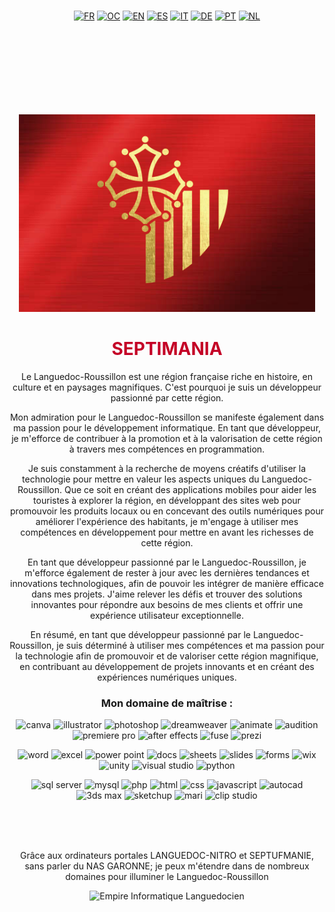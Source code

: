 <p style="margin: 15px;" align="center">
  <a href="https://github.com/Septimania/septimania/blob/main/README_FR.md"><img src="https://upload.wikimedia.org/wikipedia/commons/thumb/c/c3/Flag_of_France.svg/800px-Flag_of_France.svg.png" alt="FR" height="32px"></a>
  <a href="https://github.com/Septimania/septimania/blob/main/README_OC.md"><img src="https://upload.wikimedia.org/wikipedia/commons/thumb/4/45/Flag_of_Occitania.svg/320px-Flag_of_Occitania.svg.png" alt="OC" height="32px"></a>
  <a href="https://github.com/Septimania/septimania/blob/main/README_EN.md"><img src="https://upload.wikimedia.org/wikipedia/commons/thumb/8/83/Flag_of_the_United_Kingdom_%283-5%29.svg/320px-Flag_of_the_United_Kingdom_%283-5%29.svg.png" alt="EN" height="32px"></a>
  <a href="https://github.com/Septimania/septimania/blob/main/README_ES.md"><img src="https://upload.wikimedia.org/wikipedia/commons/thumb/9/9a/Flag_of_Spain.svg/320px-Flag_of_Spain.svg.png?uselang=fr" alt="ES" height="32px"></a>
  <a href="https://github.com/Septimania/septimania/blob/main/README_IT.md"><img src="https://upload.wikimedia.org/wikipedia/commons/thumb/0/03/Flag_of_Italy.svg/320px-Flag_of_Italy.svg.png" alt="IT" height="32px"></a>
  <a href="https://github.com/Septimania/septimania/blob/main/README_DE.md"><img src="https://upload.wikimedia.org/wikipedia/commons/thumb/b/ba/Flag_of_Germany.svg/320px-Flag_of_Germany.svg.png" alt="DE" height="32px"></a>
  <a href="https://github.com/Septimania/septimania/blob/main/README_PT.md"><img src="https://upload.wikimedia.org/wikipedia/commons/thumb/5/5c/Flag_of_Portugal.svg/320px-Flag_of_Portugal.svg.png?uselang=fr" alt="PT" height="32px"></a>
  <a href="https://github.com/Septimania/septimania/blob/main/README_NL.md"><img src="https://upload.wikimedia.org/wikipedia/commons/thumb/2/20/Flag_of_the_Netherlands.svg/320px-Flag_of_the_Netherlands.svg.png" alt="NL" height="32px"></a>
</p>

<br />
<br />
<br />
<br />
<br />
<br />
<br />
<p style="margin: 15px;" align="center">
  <img src="https://github.com/Septimania/septimania/blob/main/Drapeau.png">
</p>

<h1 align="center" style="font-weight: black; color: #C40026;">SEPTIMANIA</h1>

<p style="margin: 15px;" align="center">
<div align="center">Le Languedoc-Roussillon est une région française riche en histoire, en culture et en paysages magnifiques. C'est pourquoi je suis un développeur passionné par cette région.<br />

Mon admiration pour le Languedoc-Roussillon se manifeste également dans ma passion pour le développement informatique. En tant que développeur, je m'efforce de contribuer à la promotion et à la valorisation de cette région à travers mes compétences en programmation.<br />

Je suis constamment à la recherche de moyens créatifs d'utiliser la technologie pour mettre en valeur les aspects uniques du Languedoc-Roussillon. Que ce soit en créant des applications mobiles pour aider les touristes à explorer la région, en développant des sites web pour promouvoir les produits locaux ou en concevant des outils numériques pour améliorer l'expérience des habitants, je m'engage à utiliser mes compétences en développement pour mettre en avant les richesses de cette région.<br />

En tant que développeur passionné par le Languedoc-Roussillon, je m'efforce également de rester à jour avec les dernières tendances et innovations technologiques, afin de pouvoir les intégrer de manière efficace dans mes projets. J'aime relever les défis et trouver des solutions innovantes pour répondre aux besoins de mes clients et offrir une expérience utilisateur exceptionnelle.<br />

En résumé, en tant que développeur passionné par le Languedoc-Roussillon, je suis déterminé à utiliser mes compétences et ma passion pour la technologie afin de promouvoir et de valoriser cette région magnifique, en contribuant au développement de projets innovants et en créant des expériences numériques uniques.</div>
</p>

<h3 align="center">Mon domaine de maîtrise :</h3>

<p align="center"> 
<img src="https://upload.wikimedia.org/wikipedia/commons/0/08/Canva_icon_2021.svg" alt="canva" width="40" height="40"/>
<img src="https://www.vectorlogo.zone/logos/adobe_illustrator/adobe_illustrator-icon.svg" alt="illustrator" width="40" height="40"/>
<img src="https://scontent-mrs2-1.xx.fbcdn.net/v/t1.6435-9/74604707_10156960033772632_2987680273023369216_n.png?_nc_cat=100&ccb=1-7&_nc_sid=7f8c78&_nc_ohc=E4g6_MXIcdEAX-xf6DW&_nc_ht=scontent-mrs2-1.xx&oh=00_AfCvbD7U1CO0XR5D98_qW_MkdUJoqb-_f328yrQLWQLh3Q&oe=65B59A5F" alt="photoshop" width="40" height="40"/>
<img src="https://seeklogo.com/images/A/adobe-dreamweaver-cc-logo-715C7C7988-seeklogo.com.png" alt="dreamweaver" width="40" height="40"/>
<img src="https://upload.wikimedia.org/wikipedia/commons/thumb/e/e3/Adobe_Animate_CC_icon.svg/788px-Adobe_Animate_CC_icon.svg.png" alt="animate" width="40" height="40"/>
<img src="https://upload.wikimedia.org/wikipedia/commons/thumb/1/19/Adobe_Audition_CC_icon.svg/2101px-Adobe_Audition_CC_icon.svg.png" alt="audition" width="40" height="40"/>
<img src="https://encrypted-tbn0.gstatic.com/images?q=tbn:ANd9GcQ1Ztq4WCf8G42MvCnJpdFKRk__uLdm3m9U11TfFRlfWbBqTqVEHIb8jhmiOwbDQG_DSuM&usqp=CAU" alt="premiere pro" width="40" height="40"/>
<img src="https://upload.wikimedia.org/wikipedia/commons/thumb/2/29/Adobe_After_Effects_CC_icon.png/492px-Adobe_After_Effects_CC_icon.png" alt="after effects" width="40" height="40"/>
<img src="https://cdn4.iconfinder.com/data/icons/logos-and-brands/512/13_Fuse_Adobe_logo_logos-512.png" alt="fuse" width="40" height="40"/>
<img src="https://cdn.icon-icons.com/icons2/313/PNG/512/Prezi_34270.png" alt="prezi" width="40" height="40"/> 
</p>

<p align="center"> 
<img src="https://e7.pngegg.com/pngimages/801/423/png-clipart-microsoft-office-2010-microsoft-word-computer-icons-microsoft-blue-text-thumbnail.png" alt="word" width="40" height="40"/>
<img src="https://iconape.com/wp-content/files/bk/353263/png/353263.png" alt="excel" width="40" height="40"/>
<img src="https://www.symbols.com/images/symbol/3022_power-point-2010-icon.png" alt="power point" width="40" height="40"/>
<img src="https://cdn-icons-png.flaticon.com/512/5968/5968517.png" alt="docs" width="40" height="40"/>
<img src="https://upload.wikimedia.org/wikipedia/commons/thumb/3/30/Google_Sheets_logo_%282014-2020%29.svg/800px-Google_Sheets_logo_%282014-2020%29.svg.png" alt="sheets" width="40" height="40"/>
<img src="https://upload.wikimedia.org/wikipedia/commons/thumb/1/1e/Google_Slides_logo_%282014-2020%29.svg/745px-Google_Slides_logo_%282014-2020%29.svg.png" alt="slides" width="40" height="40"/>
<img src="https://cdn-icons-png.flaticon.com/512/5968/5968528.png" alt="forms" width="40" height="40"/>
<img src="https://cdn4.iconfinder.com/data/icons/logos-and-brands/512/380_Wix_logo-512.png" alt="wix" width="40" height="40"/>
<img src="https://cdn-icons-png.flaticon.com/512/5969/5969346.png" alt="unity" width="40" height="40"/>
<img src="https://upload.wikimedia.org/wikipedia/commons/thumb/5/59/Visual_Studio_Icon_2019.svg/2060px-Visual_Studio_Icon_2019.svg.png" alt="visual studio" width="40" height="40"/>
<img src="https://upload.wikimedia.org/wikipedia/commons/thumb/c/c3/Python-logo-notext.svg/1869px-Python-logo-notext.svg.png" alt="python" width="40" height="40"/>
</p>

<p align="center"> 
<img src="https://cyclr.com/wp-content/uploads/2022/03/ext-550.png" alt="sql server" width="40" height="40"/>
<img src="https://cdn4.iconfinder.com/data/icons/logos-3/181/MySQL-512.png" alt="mysql" width="40" height="40"/>
<img src="https://cdn-icons-png.flaticon.com/512/5968/5968332.png" alt="php" width="40" height="40"/>
<img src="https://cdn-icons-png.flaticon.com/512/732/732212.png" alt="html" width="40" height="40"/>
<img src="https://www.seekpng.com/png/full/141-1415372_css3-icon-png.png" alt="css" width="40" height="40"/>
<img src="https://iconape.com/wp-content/png_logo_vector/javascript-logo.png" alt="javascript" width="40" height="40"/>
<img src="https://play-lh.googleusercontent.com/y92LD5c5rdlNfquCy-YPNIvdnS4ISEL05wickp28OLya8WlmWQwXfAP0Yys9iTssny3K=w240-h480-rw" alt="autocad" width="40" height="40"/>
<img src="https://www.altam.fr/wp-content/uploads/2021/10/autodesk-3ds-max-small-social-400.png" alt="3ds max" width="40" height="40"/>
<img src="https://cdn.icon-icons.com/icons2/195/PNG/256/Google_Sketchup_23504.png" alt="sketchup" width="40" height="40"/>
<img src="https://toppng.com/uploads/preview/mari-logo-rgb-foundry-mari-logo-1156286701534oyfve948.png" alt="mari" width="40" height="40"/>
<img src="https://www.versluis.com/wp-content/uploads/2021/02/CSP-Clip-Studio-Icon.png" alt="clip studio" width="40" height="40"/>
</p>
<br/>
<br/>
<br/>
<p align="center"> 
Grâce aux ordinateurs portales LANGUEDOC-NITRO et SEPTUFMANIE, sans parler du NAS GARONNE; je peux m'étendre dans de nombreux domaines pour illuminer le Languedoc-Roussillon
</p>
<p align="center"> 
<img src="https://drive.google.com/uc?export=download&id=1BzHX-D4VD-BXgC6S11Z6vdGwgQ7odfC8" alt="Empire Informatique Languedocien" width="1280" height="720"/>
</p>
